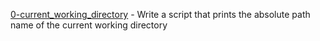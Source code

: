 [0-current_working_directory](https://github.com/SamuelOsewa/alx-system_engineering-devops/blob/master/0x00-shell_basics/0-current_working_directory) - Write a script that prints the absolute path name of the current working directory